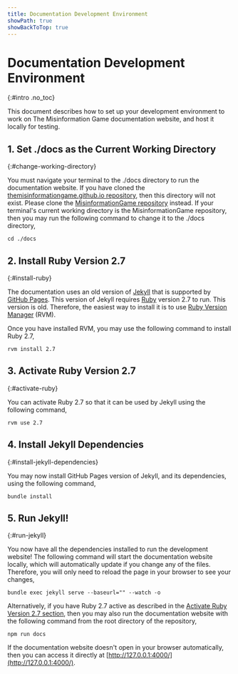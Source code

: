 ```yaml
---
title: Documentation Development Environment
showPath: true
showBackToTop: true
---
```


# Documentation Development Environment
{:#intro .no_toc}

This document describes how to set up your development
environment to work on The Misinformation Game documentation
website, and host  it locally for testing.


<!-- TODO: Split this into installation & running sections -->


## 1. Set ./docs as the Current Working Directory
{:#change-working-directory}

You must navigate your terminal to the ./docs directory
to run the documentation website. If you have cloned the
[themisinformationgame.github.io repository](https://github.com/TheMisinformationGame/themisinformationgame.github.io),
then this directory will not exist. Please clone the
[MisinformationGame repository](https://github.com/TheMisinformationGame/MisinformationGame)
instead. If your terminal's current working directory
is the MisinformationGame repository, then you may run the following
command to change it to the ./docs directory,

```shell
cd ./docs
```



## 2. Install Ruby Version 2.7
{:#install-ruby}

The documentation uses an old version of [Jekyll](https://jekyllrb.com/)
that is supported by [GitHub Pages](https://pages.github.com/). This
version of Jekyll requires [Ruby](https://www.ruby-lang.org/) version 2.7
to run. This version is old. Therefore, the easiest way to install it
is to use [Ruby Version Manager](https://rvm.io/) (RVM).

Once you have installed RVM, you may use the following command to install
Ruby 2.7,

```shell
rvm install 2.7
```



## 3. Activate Ruby Version 2.7
{:#activate-ruby}

You can activate Ruby 2.7 so that it can be used by Jekyll using the following command,

```shell
rvm use 2.7
```



## 4. Install Jekyll Dependencies
{:#install-jekyll-dependencies}

You may now install GitHub Pages version of Jekyll, and its dependencies,
using the following command,

```shell
bundle install
```



## 5. Run Jekyll!
{:#run-jekyll}

You now have all the dependencies installed to run the development website!
The following command will start the documentation website locally, which
will automatically update if you change any of the files. Therefore, you will
only need to reload the page in your browser to see your changes,

```shell
bundle exec jekyll serve --baseurl="" --watch -o
```

Alternatively, if you have Ruby 2.7 active as described in the
[Activate Ruby Version 2.7 section](#activate-ruby), then you may also run the
documentation website with the following command from the root directory of
the repository,

```
npm run docs
```

If the documentation website doesn't open in your browser automatically,
then you can access it directly at [http://127.0.0.1:4000/](http://127.0.0.1:4000/).
